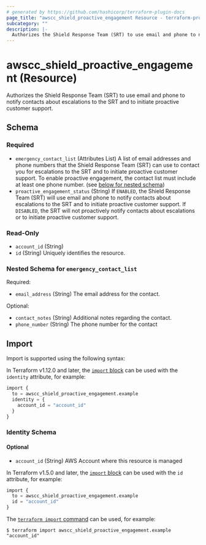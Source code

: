 ```yaml
---
# generated by https://github.com/hashicorp/terraform-plugin-docs
page_title: "awscc_shield_proactive_engagement Resource - terraform-provider-awscc"
subcategory: ""
description: |-
  Authorizes the Shield Response Team (SRT) to use email and phone to notify contacts about escalations to the SRT and to initiate proactive customer support.
---
```


# awscc_shield_proactive_engagement (Resource)

Authorizes the Shield Response Team (SRT) to use email and phone to notify contacts about escalations to the SRT and to initiate proactive customer support.



<!-- schema generated by tfplugindocs -->
## Schema

### Required

- `emergency_contact_list` (Attributes List) A list of email addresses and phone numbers that the Shield Response Team (SRT) can use to contact you for escalations to the SRT and to initiate proactive customer support.
To enable proactive engagement, the contact list must include at least one phone number. (see [below for nested schema](#nestedatt--emergency_contact_list))
- `proactive_engagement_status` (String) If `ENABLED`, the Shield Response Team (SRT) will use email and phone to notify contacts about escalations to the SRT and to initiate proactive customer support.
If `DISABLED`, the SRT will not proactively notify contacts about escalations or to initiate proactive customer support.

### Read-Only

- `account_id` (String)
- `id` (String) Uniquely identifies the resource.

<a id="nestedatt--emergency_contact_list"></a>
### Nested Schema for `emergency_contact_list`

Required:

- `email_address` (String) The email address for the contact.

Optional:

- `contact_notes` (String) Additional notes regarding the contact.
- `phone_number` (String) The phone number for the contact

## Import

Import is supported using the following syntax:

In Terraform v1.12.0 and later, the [`import` block](https://developer.hashicorp.com/terraform/language/import) can be used with the `identity` attribute, for example:

```terraform
import {
  to = awscc_shield_proactive_engagement.example
  identity = {
    account_id = "account_id"
  }
}
```

<!-- schema generated by tfplugindocs -->
### Identity Schema


#### Optional

- `account_id` (String) AWS Account where this resource is managed

In Terraform v1.5.0 and later, the [`import` block](https://developer.hashicorp.com/terraform/language/import) can be used with the `id` attribute, for example:

```terraform
import {
  to = awscc_shield_proactive_engagement.example
  id = "account_id"
}
```

The [`terraform import` command](https://developer.hashicorp.com/terraform/cli/commands/import) can be used, for example:

```shell
$ terraform import awscc_shield_proactive_engagement.example "account_id"
```
